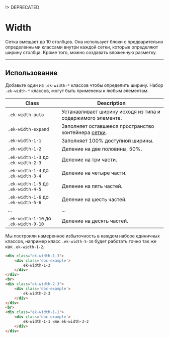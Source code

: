 [grid]: /packages/evokit-grid/

!> DEPRECATED

# Width

Cетка вмещает до 10 столбцов. Она использует блоки с предварительно определенными классами внутри каждой сетки, которые определяют ширину столбца. Кроме того, можно создавать вложенную разметку.

---

## Использование

Добавьте один из `.ek-width-*` классов чтобы определить ширину.
Набор `.ek-width-*`  классов, могут быть применены к любым элементам.

|                  Class                 |            Description                                      |
|----------------------------------------|-------------------------------------------------------------|
|  `.ek-width-auto`                      | Устанавливает ширину исходя из типа и содержимого элемента. |
|  `.ek-width-expand`                    | Заполняет оставшееся пространство контейнера [сетки][grid].         |
|  `.ek-width-1-1`                       | Заполняет 100% доступной ширины.                            |
|  `.ek-width-1-2`                       | Деление на две половины, 50%.                               |
|  `.ek-width-1-3` до `.ek-width-2-3`    | Деление на три части.                                       |
|  `.ek-width-1-4` до `.ek-width-3-4`    | Деление на четыре части.                                    |
|  `.ek-width-1-5` до `.ek-width-4-5`    | Деление на пять частей.                                     |
|  `.ek-width-1-6` до `.ek-width-5-6`    | Деление на шесть частей.                                    |
|  ...                                   | ...                                                         |
|  `.ek-width-1-10` до `.ek-width-9-10`  | Деление на десять частей.                                   |

Мы построили намеренное избыточность в каждом наборе единичных классов, например класс `.ek-width-5-10`  будет работать точно так же как `.ek-width-1-2`.

``` html
<div class="ek-width-1-3">
    <div class='doc-example'>
        ek-width-1-3
    </div>
</div>
<br>
<div class="ek-width-2-3">
    <div class='doc-example'>
        ek-width-2-3
    </div>
</div>
<br>
<div class="ek-width-1-1">
    <div class='doc-example'>
        ek-width-1-1 или ek-width-3-3
    </div>
</div>
```
